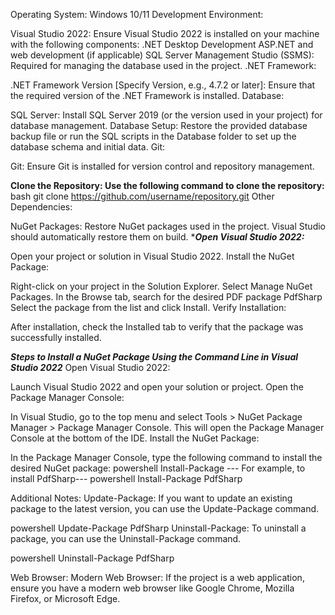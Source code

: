 Operating System: Windows 10/11
Development Environment:

Visual Studio 2022: Ensure Visual Studio 2022 is installed on your machine with the following components:
    .NET Desktop Development
    ASP.NET and web development (if applicable)
    SQL Server Management Studio (SSMS): Required for managing the database used in the project.
    .NET Framework:

.NET Framework Version [Specify Version, e.g., 4.7.2 or later]: Ensure that the required version of the .NET Framework is installed.
  Database:

SQL Server: Install SQL Server 2019 (or the version used in your project) for database management.
Database Setup: Restore the provided database backup file or run the SQL scripts in the Database folder to set up the database schema and initial data.
Git:

Git: Ensure Git is installed for version control and repository management.

******Clone the Repository: Use the following command to clone the repository:******
          bash
          git clone https://github.com/username/repository.git
Other Dependencies:

NuGet Packages: Restore NuGet packages used in the project. Visual Studio should automatically restore them on build.
******Open Visual Studio 2022:*****

Open your project or solution in Visual Studio 2022.
Install the NuGet Package:

Right-click on your project in the Solution Explorer.
Select Manage NuGet Packages.
In the Browse tab, search for the desired PDF package PdfSharp
Select the package from the list and click Install.
Verify Installation:

After installation, check the Installed tab to verify that the package was successfully installed.

*****Steps to Install a NuGet Package Using the Command Line in Visual Studio 2022*****
Open Visual Studio 2022:

Launch Visual Studio 2022 and open your solution or project.
Open the Package Manager Console:

In Visual Studio, go to the top menu and select Tools > NuGet Package Manager > Package Manager Console.
This will open the Package Manager Console at the bottom of the IDE.
Install the NuGet Package:

In the Package Manager Console, type the following command to install the desired NuGet package:
    powershell
        Install-Package <PackageName>
       --- For example, to install PdfSharp---
        powershell
           Install-Package PdfSharp

Additional Notes:
Update-Package: If you want to update an existing package to the latest version, you can use the Update-Package command.

powershell
Update-Package PdfSharp
Uninstall-Package: To uninstall a package, you can use the Uninstall-Package command.

powershell
Uninstall-Package PdfSharp
       
Web Browser:
Modern Web Browser: If the project is a web application, ensure you have a modern web browser like Google Chrome, Mozilla Firefox, or Microsoft Edge.
